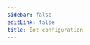 ```yaml
---
sidebar: false
editLink: false
title: Bot configuration
---
```

<template>
  <div id="setting">
    <h1>Pixiv bot configuration</h1>
    <blockquote>Make sure you have agreed to the bot's privacy policy before editing bot's configuration</blockquote>
    <div class="custom-block tip" v-if="alert == 1">
      <p class="custom-block-title">There is no configuration!</p>
      <p>We suggest send <code>/s</code> command to reopen this page to get your latest bot's configuration.</p>
    </div>
    <div class="custom-block danger" v-else-if="alert == 2">
      <p class="custom-block-title">Your bot's configuration maybe not a latest version (configuration generate time: {{ new Date(bot_confiuration_time).toString().split(' (')[0] }})</p>
      <p>We suggest send <code>/s</code> command to reopen this page to get your latest bot's configuration.</p>
    </div>
    <div>
      <h2>Reply / inline message format settings</h2>
      <blockquote>
        This is where you can customize the format of the bot's return messages
        <br>
        Make sure that your reply format is not too long, as the bot won't be able to send too many content.
      </blockquote>
      <div id="template">
        <p style="text-align: center;">Default template (click to apply)</p>
        <div class="cards">
          <div class="card container" @click="current_template = '%NSFW|#NSFW %[%title%](%url%)% %p%\n%tags%'">
            <p>#NSFW <a>XX:Me</a> 1/4<br>
              #DARLINGintheFRANXX #ゼロツー #ココロ #ミク #イクノ #xx:me #トリカ
            </p>
          </div>
          <div class="card container"
            @click="current_template = '%NSFW|#NSFW %[%title%](%url%)% / id=|id% / [%author_name%](%author_url%) %p%\n%tags%'">
            <p>#NSFW <a>XX:Me</a> / id=67953985 / <a>rumikuu</a> 2/4<br>
              #DARLINGintheFRANXX #ゼロツー #ココロ #ミク #イクノ #xx:me #トリカ
            </p>
          </div>
          <div class="card container"
            @click="current_template = '%NSFW|#NSFW %[%title%](%url%)% / [%author_name%](%author_url%) %p%\n%tags%'">
            <p>#NSFW <a>XX:Me</a> / <a>rumikuu</a> 3/4<br>
              #DARLINGintheFRANXX #ゼロツー #ココロ #ミク #イクノ #xx:me #トリカ
            </p>
          </div>
        </div>
        <h3 style="text-align: center;">Current</h3>
        <div id="customtemplate">
          <div class="card" style="margin: auto;">
            <div style="text-align: center;">
              <img src="./img/67953985_p0.jpg">
            </div>
            <span class="container" v-html="format(current_template)"></span>
          </div>
          <div class="textareacard">
            <textarea v-model="current_template"></textarea>
          </div>
          <p>
            Telegram's Markdown supports only the following:
            <br>
            ** __ []() ```
            <br>
            You need to be aware of these limitations before customizing.
            <br> Need to show links?
            <br>
            <code>[title](link)</code> Just follow the Markdown format.
            <br>
            <br>
            Here we use %% as the variable, where you can add the text you want before and after the variable using | to
            add it.
            <br>
            example: <code>%link:|url|?233%</code> -> link: https://www.pixiv.net/artworks/123?233
            <br>
            if you like |, just add | in front of it to escape it
            <br>
            <code>%link:\||url|\|?233%</code> -> link:| https://www.pixiv.net/artworks/123|?233
            <br>
            The variables that are currently available are :
            <br>
            <code>%title%</code> illust's title
            <br>
            <code>%id%</code> illust's id
            <br>
            <code>%url%</code> illust's link https://www.pixiv.net/artworks/:id
            <br>
            <code>%tags%</code> illust's tags
            <br>
            <code>%NSFW%</code> No safe fork work!
            <br>
            <code>%author_id%</code> author's id
            <br>
            <code>%author_url%</code> author's link
            <br>
            <code>%author_name%</code> author's name
            <br>
            <code>%p%</code> Show current page when muilt page current/totalpage example: 1/2
          </p>
        </div>
      </div>
    </div>
    <div id="save">
      <a target="_tshare" :href="'tg://msg_url?url=' + encodeURIComponent(raw_config)">save changes</a>
      <p>In order to anonymize, saving the changes requires you to copy the command to bot, if the button above does not
        jump to telegram and send a message to Pixiv_bot please manually copy the following text to bot.</p>
      <div class="card textareacard">
        <textarea v-model="raw_config" readonly style="resize: none;"></textarea>
      </div>
    </div>
  </div>
</template>


<script>
  let md = new require('markdown-it')()
  export default {
    data: () => ({
      alert: 0,
      bot_confiuration_time: 0,
      current_template: '%NSFW|#NSFW %[%title%](%url%)% %p%\n%tags%',
      raw_config: ''
    }),
    methods: {
      format(template = false) {
        return md.render(format({ "original_urls": [1, 2, 3, 4], "id": "67953985", "title": "XX:Me", "author_name": "rumikuu", "author_id": "3654183", "inline": [], "tags": ["DARLINGintheFRANXX", "ゼロツー", "ココロ", "ミク", "イクノ", "xx:me", "トリカゴ"], "nsfw": true }, {
          remove_caption: false,
          telegraph: false,
          tags: true,
          c_show_id: true,
          setting: {
            format: {
              message: template,
              inline: template
            }
          }
        }, 'message', 3).replaceAll('\n', '  \n'))
      },
      save() {
        let d = {
          format: {
            message: this.current_template,
            inline: this.current_template,
          },
          time: this.bot_confiuration_time
        }
        sessionStorage.s = encodeUnicode(JSON.stringify(d))
        this.raw_config = encodeUnicode(JSON.stringify(d))
      }
    },
    watch: {
      current_template: function () {
        this.save()
      }
    },
    mounted() {
      // load configure from hash
      let hash = location.hash.substr(1)
      if (sessionStorage.s && (!hash || hash.length < 10)) {
        hash = sessionStorage.s
      }
      // location.hash = '#'
      try {
        let setting = {}
        if (setting = JSON.parse(decodeUnicode(hash))) {
          // I don't wanna design the tabs to hold message / inline reply format.....
          this.current_template = setting.format.message
          this.bot_confiuration_time = setting.time
          if(+new Date() - setting.time > 120000 && setting.time !== undefined && setting.time !== 0){ // time - bot generate time > 120s
            this.alert = 2
          }
        }
      } catch (error) {
        this.alert = 1
        console.warn(hash)
      }
    }
  }
  function format(td, flag, mode = 'message', p) { console.log(JSON.stringify(td)); let template = flag.setting.format[mode]; if (td.original_urls && td.original_urls.length > 1 && p !== -1) { template = template.replaceAll('%p%', `${(p + 1)}/${td.original_urls.length}`) } else { template = template.replaceAll('%p%', '') } let tags = '#' + td.tags.join(' #'); tags = tags.substr(0, tags.length - 1); let splited_tamplate = template.replaceAll('\\%', '\uff69').split('%'); let replace_list = [['tags', flag.tags ? tags : false], ['id', flag.c_show_id ? td.id : false], ['url', `https://pixiv.net/artworks/${td.id}`], ['author_url', `https://www.pixiv.net/users/${td.author_id}`], ['author_name', td.author_name], ['title', td.title], ['NSFW', td.nsfw]]; splited_tamplate.map((r, id) => { replace_list.forEach(x => { if (x && r.includes(x[0])) { splited_tamplate[id] = Treplace(r, ...x) } }) }); template = splited_tamplate.join('').replaceAll('\uff69', '%'); let temp = template.match(/\[.*?\]/); if (temp) { temp.map(r => { template = template.replace(r, re_escape_strings(r)) }) } return template } function escape_strings(t) { '[]()*_`~'.split('').forEach(x => { t = t.toString().replaceAll(x, `\\${x}`) }); return t } function re_escape_strings(t) { '()*_`~'.split('').forEach(x => { t = t.toString().replaceAll('\\' + x, x) }); return t } function Treplace(r, name, value) { if (!r.includes(name)) { return r } if (!value) { return '' } if (typeof value == 'boolean') { value = '' } return r.replaceAll('\\|', '\uffb4').split('|').map(l => { if (l == name) { if (name == 'tags') { return value } return escape_strings(value) } return l }).join('').replaceAll('\uffb4', '|') } function decodeUnicode(str) { return decodeURIComponent(atob(str).split('').map(function (c) { return '%' + ('00' + c.charCodeAt(0).toString(16)).slice(-2) }).join('')) } function encodeUnicode(str) { return btoa(encodeURIComponent(str).replace(/%([0-9A-F]{2})/g, function toSolidBytes(match, p1) { return String.fromCharCode('0x' + p1) })) }
</script>